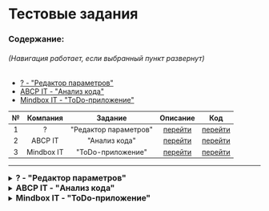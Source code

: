 # Тестовые задания

### Содержание: 
###### (Навигация работает, если выбранный пункт развернут)
* [? - "Редактор параметров"](#тестовое-задание-редактор-параметров)
* [ABCP IT - "Анализ кода"](#тестовое-задание-анализ-кода)
* [Mindbox IT - "ToDo-приложение"](#тестовое-задание-todo-приложение)

| № |Компания|Задание|Описание|Код|
|:-:|:------:|:-------:|:-:|:-:|
| 1 | ?      |"Редактор параметров"|[перейти](#тестовое-задание-редактор-параметров)|[перейти](/src/App.tsx)|
| 2 | ABCP IT|"Анализ кода"|[перейти](#тестовое-задание-анализ-кода)|[перейти](/src/App2.tsx)|
| 3 | Mindbox IT|"ToDo-приложение"|[перейти](#тестовое-задание-todo-приложение)|[перейти](/src/App3.tsx)|

___

<details>
<summary>
    <b style="font-size: 16px">
        ? - "Редактор параметров"
    </b>
</summary>

## Тестовое задание "Редактор параметров"
![x][company-x]
![date-x][date-x]

### Задача

Есть следующие структуры данных, описывающие товар:
 * интерфейс `Model`
 * набор параметров товара `Param[]`
 
Необходимо реализовать на [![React][React.js]][React-url] компоненты, которые позволяют редактировать структуру `Model`:
 - проставлять значения параметров 
 - при этом параметры должны выводиться все
 - параметры сразу должны быть доступны для редактирования
 - переданные значения в структуре проставлены в форме редактирования, которые передаются в `params: Param[]`
 - переданные значения так же позволяют получить полную структуру в методе `getModel()` – содержащую все проставленные значения параметров. 
  
Решение должно быть легко расширяемым (например, позволять легко добавлять новые типы параметров – не только текстовые, но, например, числовые или со списком значений). Ваша реализация должна работать только с текстовыми параметрами `Input` – тип `string`.

Решение необходимо оформить в виде одного файла со всеми компонентами и типами которые используются.

```ts
interface Param {
   id: number;
   name: string;
   type: ‘string’;
}

interface ParamValue {
    paramId: number;
    value: string;
}

interface Model {
    paramValues: ParamValue[];
    colors: Color[];
}

interface Props {
    params: Param[];
    model: Model;
}

class ParamEditor extends React.Component<Props, State> {
    public getModel(): Model {
    }
}
```
### Примеры

* Пример структуры:
  * params:
    ```json
    [
        {
            "id": 1,
            "name": "Назначение"
        },
        {
            "id": 2,
            "name": "Длина"
        }
    ]
    ```
  * model:
    ```json
    {
        "paramValues": [
            {
            "paramId": 1,
            "value": "повседневное"
            },
            {
            "paramId": 2,
            "value": "макси"
            }
        ] 
    }
    ```


* Пример, как должен выглядеть редактор для указанных моделей:

  ![Example Screen Shot][example-img]

### Дополнительно

По личной инициативе дополнительно реализовано:
1) Создание новых параметров и их начальных значений
2) Имитация получения данных с сервера (с помощью `Promise`)

<!-- MARKDOWN LINKS & IMAGES -->
[date-x]: https://img.shields.io/badge/Дата_выполнения-15.05.2024-x
[example-img]: /imgForReadme/example_img.png
[React.js]: https://img.shields.io/badge/React-20232A?style=flat&logo=react&logoColor=61DAFB
 <!-- style : [flat, flat-square, plastic, for-the-badge, social] -->
[React-url]: https://reactjs.org/
[company-x]: https://img.shields.io/badge/Компания--blue

>###### Есть следующие структуры данных, описывающих товар – интерфейс Model и набор параметров этого товара. Необходимо реализовать на React компоненты, которые позволяют редактировать структуру Model – проставлять значения параметров при этом параметры должны выводиться все и сразу должны быть доступны для редактирования, а переданные значения в структуре проставлены в форме редактирования, которые передаются в params: Param[], а так же позволяют получить полную структуру в методе getModel() – содержащую все проставленные значения параметров. Решение должно быть легко расширяемым (например, позволять легко добавлять новые типы параметров – не только текстовые, но например числовые или со списком значений) Ваша реализация должна работать только с текстовыми параметрами Input – тип string.

[Вернуться к содержанию](#содержание)
___
___
</details>

<details>
<summary>
    <b style="font-size: 16px">
        ABCP IT - "Анализ кода"
    </b>
</summary>

## Тестовое задание "Анализ кода"
 [![ABCP IT][company-abcp]][abcp-url] 
 ![ABCP IT][date-abcp]

### Задача

Ознакомиться с программным кодом и предложить варианты для его улучшения с обязавтельным текстовым описанием на русском.

#### Доп. требования:

* исправить синтаксические ошибки
* сделать перехват возможных исключений
* улучшить читаемость кода
* написать кастомный хук `useThrottle` и использовать его, там где это нужно

* желательно использование `React.memo` и `React.useCallback` там где это имеет смысл

* будет большим плюсом - закэшировать получение случайного пользователя
* указать правильные типы
* по возможности прислать вариант в [![CodeSandbox][CodeSandbox]][CodeSandbox-url]

### Программный код для анализа

```tsx
import React, { useState } from "react";

const URL = "https://jsonplaceholder.typicode.com/users";

type Company = {
  bs: string;
  catchPhrase: string;
  name: string;
};

type User = {
  id: number;
  email: string;
  name: string;
  phone: string;
  username: string;
  website: string;
  company: Company;
  address: any
};

interface IButtonProps {
  onClick: any;
}

function Button({ onClick }: IButtonProps): JSX.Element {
  return (
    <button type="button" onClick={onClick}>
      get random user
    </button>
  );
}

interface IUserInfoProps {
  user: User;
}

function UserInfo({ user }: IUserInfoProps): JSX.Element {
  return (
    <table>
      <thead>
        <tr>
          <th>Username</th>
          <th>Phone number</th>
        </tr>
      </thead>
      <tbody>
        <tr>
          <td>{user.name}</td>
          <td>{user.phone}</td>
        </tr>
      </tbody>
    </table>
  );
}

function App(): JSX.Element {
  const [item, setItem] = useState<Record<number, User>>(null);

  const receiveRandomUser = async () => {
    const id = Math.floor(Math.random() * (10 - 1)) + 1;
    const response = await fetch(`${URL}/${id}`);
    const _user = (await response.json()) as User;
    setItem(_user);
  };

  const handleButtonClick = (
    event: React.MouseEvent<HTMLButtonElement, MouseEvent>
  ) => {
    event.stopPropagation();
    receiveRandomUser();
  };

  return (
    <div>
      <header>Get a random user</header>
      <Button onClick={handleButtonClick} />
      <UserInfo user={item} />
    </div>
  );
}

export default App;
```

[date-abcp]: https://img.shields.io/badge/Дата_выполнения-18.05.2024-x
[company-abcp]: https://img.shields.io/badge/Компания-ABCP%20IT-blue
[abcp-url]: https://www.abcp.ru/
[CodeSandbox]: https://img.shields.io/badge/CodeSandbox-black?style=flat&logo=CodeSandbox&logoColor=#151515
[CodeSandbox-url]: https://codesandbox.io

[Вернуться к содержанию](#содержание)
___
___
</details>

<details>
<summary>
    <b style="font-size: 16px">
        Mindbox IT - "ToDo-приложение"
    </b>
</summary>

## Тестовое задание "ToDo-приложение"
 [![Mindbox IT][company-mindbox]][mindbox-url] 
 ![Mindbox IT][date-mindbox]

#### Тестовое задание Frontend junior в Mindbox 

### Задача

Сделайте ToDo-приложение, позволяющее управлять текущим списком дел.

#### Что должно быть в интерфейсе:
* Поле для ввода новой задачи
* Списки всех задач, невыполненных и выполненных задач (по отдельности)

### Пример внешнего вида приложения

  ![Example ToDo-app Screen Shot][example-mindbox-todo]

### Требования к коду
* Приложение создано с использованием [![TypeScript][ts]][ts-url], [![React][React.js]][React-url] и [![ReactHooks][react-hooks]][react-hooks-url]
* Библиотеки компонент – на ваше усмотрение
* Ключевая на ваш взгляд функциональность обязательно покрыта тестами
* Проект должен запускаться командой `npm i && npm run start`
* Проект доступен на [![GitHubPages][github-pages]][github-pages-url] / [![Vercel][vercel]][vercel-url] / etc.

[date-mindbox]: https://img.shields.io/badge/Дата_выполнения-06.06.2024-x
[company-mindbox]: https://img.shields.io/badge/Компания-Mindbox%20IT-blue
[mindbox-url]: https://mindbox.ru/
[example-mindbox-todo]: /imgForReadme/example_mindbox_todo.png
[ts]: https://img.shields.io/badge/TypeScript-20232A?style=flat&logo=typescript
[ts-url]: https://www.typescriptlang.org/
[react-hooks]: https://img.shields.io/badge/React%20Hooks-20232A?style=flat&logo=react&logoColor=61DAFB
[react-hooks-url]: https://react.dev/reference/react/hooks
[github-pages]: https://img.shields.io/badge/GitHub%20Pages-20232A?style=flat&logo=githubpages
[github-pages-url]: https://pages.github.com/
[vercel]: https://img.shields.io/badge/Vercel-20232A?style=flat&logo=vercel
[vercel-url]: https://vercel.com/

[Вернуться к содержанию](#содержание)
___
___
</details>

